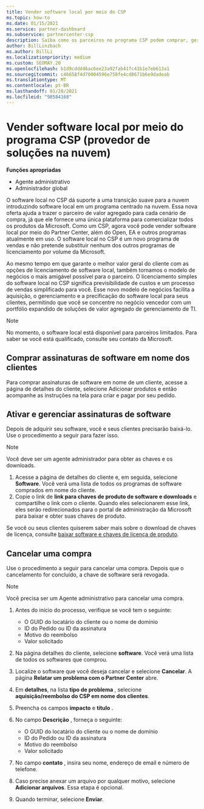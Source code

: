 ```yaml
---
title: Vender software local por meio do CSP
ms.topic: how-to
ms.date: 01/15/2021
ms.service: partner-dashboard
ms.subservice: partnercenter-csp
description: Saiba como os parceiros no programa CSP podem comprar, gerenciar, vender e cancelar assinaturas de software local em nome dos clientes no Partner Center.
author: BillLinzbach
ms.author: BillLi
ms.localizationpriority: medium
ms.custom: SEOMAY.20
ms.openlocfilehash: b1d9cddd46ac6ee23a92fab41fc41b1e7eb613a1
ms.sourcegitcommit: c46658f4d70004596e758fe4cd8671b6e9dadeab
ms.translationtype: MT
ms.contentlocale: pt-BR
ms.lasthandoff: 01/20/2021
ms.locfileid: "98584168"
---
```

# <a name="sell-on-premise-software-through-the-cloud-solution-provider-csp-program"></a>Vender software local por meio do programa CSP (provedor de soluções na nuvem)

**Funções apropriadas**

- Agente administrativo
- Administrador global

O software local no CSP dá suporte a uma transição suave para a nuvem introduzindo software local em um programa centrado na nuvem. Essa nova oferta ajuda a trazer o parceiro de valor agregado para cada cenário de compra, já que ele fornece uma única plataforma para comercializar todos os produtos da Microsoft. Como um CSP, agora você pode vender software local por meio do Partner Center, além do Open, EA e outros programas atualmente em uso. O software local no CSP é um novo programa de vendas e não pretende substituir nenhum dos outros programas de licenciamento por volume da Microsoft. 
 
Ao mesmo tempo em que garante o melhor valor geral do cliente com as opções de licenciamento de software local, também tornamos o modelo de negócios o mais amigável possível para o parceiro. O licenciamento simples do software local no CSP significa previsibilidade de custos e um processo de vendas simplificado para você. Esse novo modelo de negócios facilita a aquisição, o gerenciamento e a precificação do software local para seus clientes, permitindo que você se concentre no negócio vencedor com um portfólio expandido de soluções de valor agregado de gerenciamento de TI. 

>[!NOTE]
>No momento, o software local está disponível para parceiros limitados. Para saber se você está qualificado, consulte seu contato da Microsoft. 


## <a name="buy-software-subscriptions-on-behalf-of-customers"></a>Comprar assinaturas de software em nome dos clientes

Para comprar assinaturas de software em nome de um cliente, acesse a página de detalhes do cliente, selecione Adicionar produtos e então acompanhe as instruções na tela para criar e pagar por seu pedido.

## <a name="activate-and-manage-software-subscriptions"></a>Ativar e gerenciar assinaturas de software

Depois de adquirir seu software, você e seus clientes precisarão baixá-lo. Use o procedimento a seguir para fazer isso. 

>[!NOTE]
>Você deve ser um agente administrador para obter as chaves e os downloads.

1. Acesse a página de detalhes do cliente e, em seguida, selecione **Software**. Você verá uma lista de todos os programas de software comprados em nome do cliente.
2. Copie o link de **link para chaves de produto de software e downloads** e compartilhe o link com o cliente. Quando eles selecionarem esse link, eles serão redirecionados para o portal de administração da Microsoft para baixar e obter suas chaves de produto.

Se você ou seus clientes quiserem saber mais sobre o download de chaves de licença, consulte [baixar software e chaves de licença de produto](https://go.microsoft.com/fwlink/p/?linkid=2152525).

## <a name="cancel-a-purchase"></a>Cancelar uma compra

Use o procedimento a seguir para cancelar uma compra. Depois que o cancelamento for concluído, a chave de software será revogada. 

>[!NOTE]
>Você precisa ser um Agente administrativo para cancelar uma compra. 

1.  Antes do início do processo, verifique se você tem o seguinte: 
    - O GUID do locatário do cliente ou o nome de domínio
    - ID do Pedido ou ID da assinatura
    - Motivo do reembolso
    - Valor solicitado

2.  Na página detalhes do cliente, selecione **software**. Você verá uma lista de todos os softwares que comprou. 

3.  Localize o software que você deseja cancelar e selecione **Cancelar**. A página **Relatar um problema com o Partner Center** abre. 

4.  Em **detalhes**, na lista **tipo de problema** , selecione **aquisição/reembolso do CSP em nome dos clientes**.

5.  Preencha os campos **impacto** e **título** . 

6.  No campo **Descrição** , forneça o seguinte: 
    -   O GUID do locatário do cliente ou o nome de domínio
    -   ID do Pedido ou ID da assinatura
    -   Motivo do reembolso
    -   Valor solicitado

7.  No campo **contato** , insira seu nome, endereço de email e número de telefone. 

8.  Caso precise anexar um arquivo por qualquer motivo, selecione **Adicionar arquivos**. Essa etapa é opcional. 

9.  Quando terminar, selecione **Enviar**.
